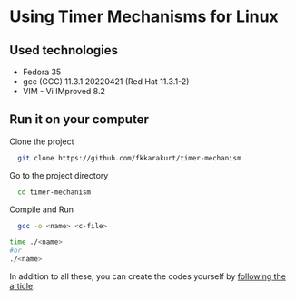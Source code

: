 
# Using Timer Mechanisms for Linux


## Used technologies

- Fedora 35
- gcc (GCC) 11.3.1 20220421 (Red Hat 11.3.1-2)
- VIM - Vi IMproved 8.2

  
## Run it on your computer

Clone the project

```bash
  git clone https://github.com/fkkarakurt/timer-mechanism
```

Go to the project directory

```bash
  cd timer-mechanism
```

Compile and Run

```bash
  gcc -o <name> <c-file>
```

```bash
time ./<name>
#or
./<name>
```



In addition to all these, you can create the codes yourself by [following the article](https://www.makeuseof.com/linux-timer-mechanisms/).
